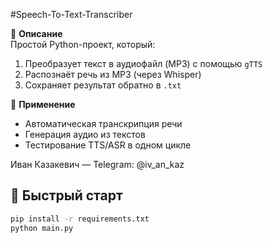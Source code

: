 #Speech-To-Text-Transcriber

🧠 **Описание**  
Простой Python-проект, который:
1. Преобразует текст в аудиофайл (MP3) с помощью `gTTS`
2. Распознаёт речь из MP3 (через Whisper)
3. Сохраняет результат обратно в `.txt`

🎯 **Применение**  
- Автоматическая транскрипция речи
- Генерация аудио из текстов
- Тестирование TTS/ASR в одном цикле

Иван Казакевич — Telegram: @iv_an_kaz


## 🚀 Быстрый старт

```bash
pip install -r requirements.txt
python main.py
